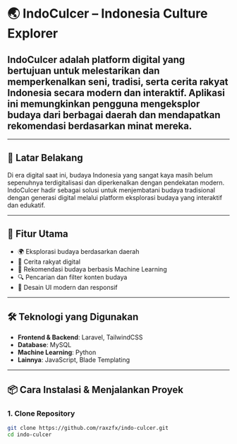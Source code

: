 # 🌏 IndoCulcer – Indonesia Culture Explorer

## IndoCulcer adalah platform digital yang bertujuan untuk melestarikan dan memperkenalkan seni, tradisi, serta cerita rakyat Indonesia secara modern dan interaktif. Aplikasi ini memungkinkan pengguna mengeksplor budaya dari berbagai daerah dan mendapatkan rekomendasi berdasarkan minat mereka.

---

## 🎯 Latar Belakang

Di era digital saat ini, budaya Indonesia yang sangat kaya masih belum sepenuhnya terdigitalisasi dan diperkenalkan dengan pendekatan modern. IndoCulcer hadir sebagai solusi untuk menjembatani budaya tradisional dengan generasi digital melalui platform eksplorasi budaya yang interaktif dan edukatif.

---

## 🚀 Fitur Utama

- 🌍 Eksplorasi budaya berdasarkan daerah
- 📖 Cerita rakyat digital
- 🧠 Rekomendasi budaya berbasis Machine Learning
- 🔍 Pencarian dan filter konten budaya
- 📱 Desain UI modern dan responsif

---

## 🛠️ Teknologi yang Digunakan

- **Frontend & Backend**: Laravel, TailwindCSS
- **Database**: MySQL
- **Machine Learning**: Python
- **Lainnya**: JavaScript, Blade Templating

---

## 📦 Cara Instalasi & Menjalankan Proyek

### 1. Clone Repository
```bash
git clone https://github.com/raxzfx/indo-culcer.git
cd indo-culcer
